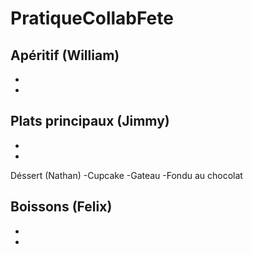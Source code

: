 # PratiqueCollabFete

Apéritif (William)
-
-
-

Plats principaux (Jimmy)
-
-
-

Déssert (Nathan)
-Cupcake
-Gateau
-Fondu au chocolat

Boissons (Felix)
-
-
-
